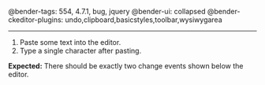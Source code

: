 @bender-tags: 554, 4.7.1, bug, jquery
@bender-ui: collapsed
@bender-ckeditor-plugins: undo,clipboard,basicstyles,toolbar,wysiwygarea

----

1. Paste some text into the editor.
2. Type a single character after pasting.

**Expected:** There should be exactly two change events shown below the editor.

